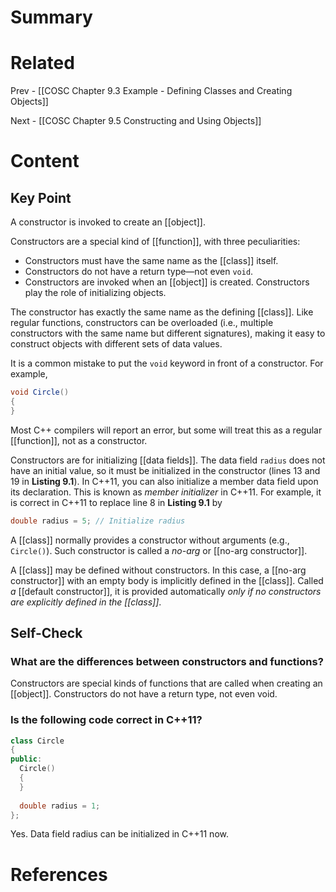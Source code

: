 # Summary

# Related
Prev - [[COSC Chapter 9.3 Example - Defining Classes and Creating Objects]]

Next - [[COSC Chapter 9.5 Constructing and Using Objects]]
# Content
## Key Point
A constructor is invoked to create an [[object]].

Constructors are a special kind of [[function]], with three peculiarities:
- Constructors must have the same name as the [[class]] itself.
- Constructors do not have a return type—not even `void`.
- Constructors are invoked when an [[object]] is created. Constructors play the role of initializing objects.

​​​The constructor has exactly the same name as the defining [[class]]. Like regular functions, constructors can be overloaded (i.e., multiple constructors with the same name but different signatures), making it easy to construct objects with different sets of data values.​

It is a common mistake to put the `void` keyword in front of a constructor. For example,
```java
void Circle() 
{ 
} 
```

​​​Most C++ compilers will report an error, but some will treat this as a regular [[function]], not as a constructor.​

Constructors are for initializing [[data fields]]. The data field `radius` does not have an initial value, so it must be initialized in the constructor (lines 13 and 19 in **Listing 9.1**). In C++11, you can also initialize a member data field upon its declaration. This is known as _member initializer_ in C++11. For example, it is correct in C++11 to replace line 8 in **Listing 9.1** by
```java
double radius = 5; // Initialize radius 
```

A [[class]] normally provides a constructor without arguments (e.g., `Circle()`). Such constructor is called a _no-arg_ or [[no-arg constructor]].

A [[class]] may be defined without constructors. In this case, a [[no-arg constructor]] with an empty body is implicitly defined in the [[class]]. Called _a_ [[default constructor]], it is provided automatically _only if no constructors are explicitly defined in the [[class]]_.

## Self-Check
### What are the differences between constructors and functions?
Constructors are special kinds of functions that are called when creating an [[object]]. Constructors do not have a return type, not even void.
### Is the following code correct in C++11?
```cpp
class Circle
{
public:
  Circle()
  {
  }
            
  double radius = 1;
};
```

Yes. Data field radius can be initialized in C++11 now.
# References